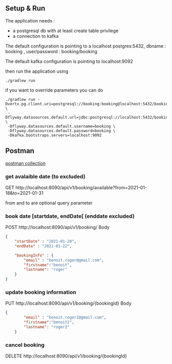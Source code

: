 ## Setup & Run
The application needs :
- a postgresql db with at least create table privilege 
- a connection to kafka

The default configuration is pointing to a  localhost postgres:5432, dbname : booking , user/password : booking/booking

The default kafka configuration is pointing to localhost:9092

then run the application using 
```shell
./gradlew run  
```

if you want to override parameters you can do 
```shell
./gradlew run -Dvertx.pg.client.uri=postgresql://booking:booking@localhost:5432/booking \
 -Dflyway.datasources.default.url=jdbc:postgresql://localhost:5432/booking \
 -Dflyway.datasources.default.username=booking \
 -Dflyway.datasources.default.password=booking \
 -Dkafka.bootstraps.servers=localhost:9092  
```


## Postman 
[postman collection](booking.postman_collection.json)

### get avalaible date (to excluded)
GET http://localhost:8090/api/v1/booking/available?from=2021-01-18&to=2021-01-31

from and to are optional query parameter

### book date  [startdate, endDate[  (enddate excluded)
POST http://localhost:8090/api/v1/booking/
Body
```json
{
    "startDate" : "2021-01-20",
    "endDate" : "2021-01-22",

    "bookingInfo" : {
        "email" : "benoit.roger@gmail.com",
        "firstname":"benoit",
        "lastname": "roger"
    }
}
```

### update booking information
PUT http://localhost:8090/api/v1/booking/{bookingId}
Body
```json
{
        "email" : "benoit.roger2@gmail.com",
        "firstname":"benoit2",
        "lastname": "roger2"
    }
```

### cancel booking 
DELETE http://localhost:8090/api/v1/booking/{bookingId}